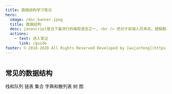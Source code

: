 ```yaml
---
title: 数据结构学习笔记
hero:
  image: /doc_banner.jpeg
  title: 数据结构
  desc: javascript是当下最流行的编程语言之一, <br /> 而对于前端人员来说，理解数据结构也是很重要的。
  actions:
    - text: 进入笔记
      link: /guide
footer: © 2018-2020 All Rights Reserved Developed by [wujunfeng](https://www.junfengshow.com)
---
```


#
## 常见的数据结构
栈和队列
链表
集合
字典和散列表
树
图
